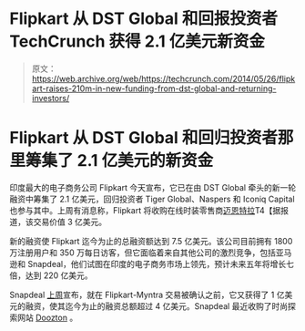 # Flipkart 从 DST Global 和回报投资者 TechCrunch 获得 2.1 亿美元新资金

> 原文：<https://web.archive.org/web/https://techcrunch.com/2014/05/26/flipkart-raises-210m-in-new-funding-from-dst-global-and-returning-investors/>

# Flipkart 从 DST Global 和回归投资者那里筹集了 2.1 亿美元的新资金

印度最大的电子商务公司 Flipkart 今天宣布，它已在由 DST Global 牵头的新一轮融资中筹集了 2.1 亿美元，回归投资者 Tiger Global、Naspers 和 Iconiq Capital 也参与其中。上周有消息称，Flipkart 将收购在线时装零售商[迈恩特拉](https://web.archive.org/web/20221207110427/http://www.myntra.com/)T4【据报道，该交易价值 3 亿美元。

新的融资使 Flipkart 迄今为止的总融资额达到 7.5 亿美元。该公司目前拥有 1800 万注册用户和 350 万每日访客，但它面临着来自其他公司的激烈竞争，包括亚马逊和 Snapdeal，他们试图在印度的电子商务市场上领先，预计未来五年将增长七倍，达到 220 亿美元。

Snapdeal [上周](//web.archive.org/web/20221207110427/https://beta.techcrunch.com/2014/05/20/indian-e-commerce-site-snapdeal-raises-another-100m-from-blackrock-and-others/%E2%80%9C)宣布，就在 Flipkart-Myntra 交易被确认之前，它又获得了 1 亿美元的融资，使其迄今为止的融资总额超过 4 亿美元。Snapdeal 最近收购了时尚探索网站 [Doozton](//web.archive.org/web/20221207110427/https://beta.techcrunch.com/2014/04/15/indias-snapdeal-acquires-fashion-discovery-site-doozton-as-battle-for-online-fashion-heats-up/%E2%80%9C) 。